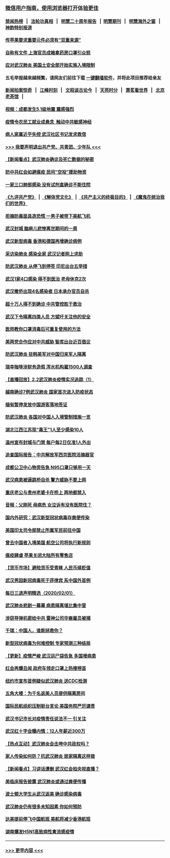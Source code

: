 ### [微信用户指南，使用浏览器打开体验更佳](https://github.com/gfw-breaker/banned-news1/blob/master/indexes/wechat-guide.md?t=0)
#### [禁闻热榜](热点新闻.md?t=0)  &nbsp;&nbsp;|&nbsp;&nbsp; [法轮功真相](https://github.com/gfw-breaker/truth/blob/master/README.md?t=0) &nbsp;&nbsp;|&nbsp;&nbsp; [明慧二十周年报告](https://github.com/gfw-breaker/mh-reports/blob/master/README.md?t=0) &nbsp;&nbsp;|&nbsp;&nbsp;[明慧期刊](https://github.com/gfw-breaker/mh-qikan) &nbsp;&nbsp;|&nbsp;&nbsp; [明慧海外之窗](https://github.com/gfw-breaker/mh-news/blob/master/README.md?t=0) &nbsp;&nbsp;|&nbsp;&nbsp; [神韵特别报道](https://github.com/gfw-breaker/mh-news/blob/master/shenyun.md?t=0)
#### [传苹果要求重要元件必须有“双重来源”](../pages/nsc413/n11839717.md?t=02030733) 
#### [自称有文件 上海官员成箱拿药房口罩引众怒](../pages/nsc413/n11839279.md?t=02030733) 
#### [应对武汉肺炎 美国土安全部开始实施入境限制](../pages/nsc413/n11839729.md?t=02030733) 
#### 五毛举报越来越频繁，请网友们前往下载 [一键翻墙软件](https://github.com/gfw-breaker/ssr-accounts)，并将此项目推荐给亲友
#### [新闻拍案惊奇](https://github.com/gfw-breaker/banned-news1/blob/master/pages/link4.md) &nbsp;&nbsp;|&nbsp;&nbsp; [江峰时刻](https://github.com/gfw-breaker/banned-news1/blob/master/pages/link4.md) &nbsp;&nbsp;|&nbsp;&nbsp; [文昭谈古论今](https://github.com/gfw-breaker/banned-news1/blob/master/pages/link4.md) &nbsp;&nbsp;|&nbsp;&nbsp; [天亮时分](https://github.com/gfw-breaker/banned-news1/blob/master/pages/link4.md) &nbsp;&nbsp;|&nbsp;&nbsp; [萧茗看世界](https://github.com/gfw-breaker/banned-news1/blob/master/pages/link4.md) &nbsp;&nbsp;|&nbsp;&nbsp; [北京老茶馆](https://github.com/gfw-breaker/banned-news1/blob/master/pages/link4.md) &nbsp;&nbsp;|&nbsp;&nbsp; 
#### [视频：成都发生5.1级地震 震感强烈](../pages/nsc413/n11839732.md?t=02030733) 
#### [疫情令农民工就业成悬念  触动中共敏感神经](../pages/nsc413/n11839625.md?t=02030733) 
#### [病人家属近乎失控 武汉社区书记发求救信](../pages/nsc413/n11839621.md?t=02030733) 
#### [>>> 我要声明退出共产党、共青团、少年队 <<<](https://github.com/begood0513/goodnews/blob/master/quit/letter.md) 
#### [【新闻看点】武汉肺炎确诊及死亡数据的秘密](../pages/nsc413/n11839539.md?t=02030733) 
#### [防中共红会如避瘟疫 民间“空投”援助物资](../pages/nsc413/n11839313.md?t=02030733) 
#### [一家三口肺部感染 没有试剂盒确诊不能住院](../pages/nsc413/n11839581.md?t=02030733) 
#### [《九评共产党》](https://github.com/begood0513/9ping.md/blob/master/README.md) &nbsp;|&nbsp; [《解体党文化》](../../../../jtdwh.md/blob/master/README.md)  &nbsp;|&nbsp; [《共产主义的终极目的》](../../../../gczydzjmd.md/blob/master/README.md) &nbsp;|&nbsp; [《魔鬼在统治我们的世界》](../../../../mgztzwmdsj.md/blob/master/README.md) 
#### [拒摘防毒面具造恐慌 一男子被带下美航飞机](../pages/nsc413/n11839455.md?t=02030733) 
#### [武汉封城 脑麻儿悲惨离世期间的一周](../pages/nsc413/n11839378.md?t=02030733) 
#### [武汉新型病毒 香港和德国再增确诊病例](../pages/nsc413/n11839381.md?t=02030733) 
#### [采访染肺炎 感染全家 武汉记者网上求助](../pages/nsc413/n11839411.md?t=02030733) 
#### [防武汉肺炎 从停飞到停签 印尼出台五举措](../pages/nsc413/n11839282.md?t=02030733) 
#### [武汉1家4口感染 得不到医治 老母休克2次](../pages/nsc413/n11839277.md?t=02030733) 
#### [武汉撤侨出现4名感染者 日本承办官员自杀](../pages/nsc413/n11839044.md?t=02030733) 
#### [超十万人得不到确诊 中共管控胜于救治](../pages/nsc413/n11838462.md?t=02030733) 
#### [武汉下令隔离四类人员 方斌吁关注他的安全](../pages/nsc413/n11838878.md?t=02030733) 
#### [医师教你口罩消毒后可重复使用的方法](../pages/nsc413/n11839225.md?t=02030733) 
#### [美两党合作应对中共威胁 智库出台近百倡议](../pages/nsc413/n11838437.md?t=02030733) 
#### [防武汉肺炎 驻韩美军对中国归来军人隔离](../pages/nsc413/n11838970.md?t=02030733) 
#### [瑞幸咖啡涉财务造假 浑水机构雇1500人调查](../pages/nsc413/n11838486.md?t=02030733) 
#### [【直播回放】2.2武汉肺炎疫情实况追踪（1）](../pages/nsc413/n11838871.md?t=02030733) 
#### [越南确诊7例武汉肺炎 国家首次进入防疫状态](../pages/nsc413/n11838860.md?t=02030733) 
#### [缅甸暂停发放中国游客落地签证](../pages/nsc413/n11838730.md?t=02030733) 
#### [防武汉肺炎 各国对中国人入境管制措施一览](../pages/nsc413/n11838726.md?t=02030733) 
#### [湖北江西江苏现“毒王”1人至少感染10人](../pages/nsc413/n11838670.md?t=02030733) 
#### [温州宣布封城与门禁 每户每2日仅准1人外出](../pages/nsc413/n11838748.md?t=02030733) 
#### [追查国际报告：中共解放军西京医院活摘器官](../pages/nsc413/n11838359.md?t=02030733) 
#### [成都公卫中心物资告急 N95口罩只够用一天](../pages/nsc413/n11834896.md?t=02030733) 
#### [武汉病患被逼跳桥自杀 警方威胁不要上网](../pages/nsc413/n11838521.md?t=02030733) 
#### [重庆老公与贵州老婆卡在桥上 两地都禁入](../pages/nsc413/n11838677.md?t=02030733) 
#### [音频：父刚死 母病危 女泣诉有没有医院住？](../pages/nsc413/n11838501.md?t=02030733) 
#### [国内外研究：武汉新型冠状病毒存粪便传染](../pages/nsc413/n11838353.md?t=02030733) 
#### [美国印太司令部禁止所属军民前往中国](../pages/nsc413/n11838418.md?t=02030733) 
#### [曾去中国者入境美国 航空公司将执行新规则](../pages/nsc413/n11838375.md?t=02030733) 
#### [瘟疫肆虐 苹果关闭大陆所有零售店](../pages/nsc413/n11838235.md?t=02030733) 
#### [【货币市场】避险货币受青睐 人民币续贬值](../pages/nsc413/n11838086.md?t=02030733) 
#### [武汉男因新冠病毒死于菲律宾 系中国外首例](../pages/nsc413/n11838247.md?t=02030733) 
#### [每日三退声明精选（2020/02/01）](../pages/nsc413/n11838281.md?t=02030733) 
#### [武汉肺炎悲剧一幕幕 病患隔离堪比集中营](../pages/nsc413/n11838047.md?t=02030733) 
#### [涉窃导弹机密给中共 雷神公司华裔雇员被捕](../pages/nsc413/n11838129.md?t=02030733) 
#### [千瑞：中国人，谁能拯救你？](../pages/nsc413/n11838069.md?t=02030733) 
#### [新型冠状病毒为何难控制 专家预测三种结局](../pages/nsc413/n11838002.md?t=02030733) 
#### [【更新】疫情严峻 武汉运尸袋告急 多国增病患](../pages/nsc413/n11801312.md?t=02030733) 
#### [红会再爆丑闻 政府车领走口罩上热搜榜首](../pages/nsc413/n11837825.md?t=02030733) 
#### [纽约市宣布首例疑似武汉肺炎 送CDC检测](../pages/nsc413/n11837852.md?t=02030733) 
#### [五角大楼：为千名返美人员提供隔离房间](../pages/nsc413/n11837831.md?t=02030733) 
#### [国际民航组织压制挺台言论 美国务院严厉谴责](../pages/nsc413/n11837791.md?t=02030733) 
#### [武汉书记市长对疫情责任说法不一 引关注](../pages/nsc413/n11837546.md?t=02030733) 
#### [武汉红十字会曝内情：12人年薪近300万](../pages/nsc413/n11837677.md?t=02030733) 
#### [【热点互动】武汉肺炎会击垮中共政权吗？](../pages/nsc413/n11837779.md?t=02030733) 
#### [家人传染如何防？抗武汉肺炎 居家隔离这样做](../pages/nsc413/n11837622.md?t=02030733) 
#### [【新闻看点】习讲话遭删 武汉红会掐央视直播？](../pages/nsc413/n11837573.md?t=02030733) 
#### [美临床报告披露 武汉肺炎或通过粪便传播](../pages/nsc413/n11837626.md?t=02030733) 
#### [波士顿大学生从武汉返美 确诊感染病毒](../pages/nsc413/n11837580.md?t=02030733) 
#### [武汉肺炎仍有很多未知因素 你如何预防](../pages/nsc413/n11837666.md?t=02030733) 
#### [达美提前停飞中国航班 美航将减少香港航班](../pages/nsc413/n11837649.md?t=02030733) 
#### [湖南爆发H5N1高致病性禽流感疫情](../pages/nsc413/n11837648.md?t=02030733) 

----
#### [ >>> 更早内容 <<< ](../indexes/nsc413-earlier.md)
